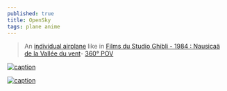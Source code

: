 ```yaml
---
published: true
title: OpenSky
tags: plane anime
---
```

> An [individual airplane](https://www.youtube.com/watch?v=JAobfMSX9dg) like in  [Films du Studio Ghibli - 1984 : Nausicaä de la Vallée du vent](https://duckduckgo.com/?t=lm&q=nausica+et+la+vall%C3%A9e+du+vent&iax=images&ia=images&iai=https%3A%2F%2Fgeekbecois.com%2Fwp-content%2Fuploads%2F2019%2F04%2Fnausicaa_01.jpg)- [360° POV](https://www.youtube.com/watch?v=jhve8eEVxNU)

[![caption](https://preview.redd.it/lc6ugkw576b31.jpg?width=640&crop=smart&auto=webp&s=df2dfb62a9648b801bedc9dca2214f3b4e0fa70c)](https://www.youtube.com/@kazuhiko_hachiya)

[![caption](https://external-content.duckduckgo.com/iu/?u=https%3A%2F%2Fgeekbecois.com%2Fwp-content%2Fuploads%2F2019%2F04%2Fnausicaa_01.jpg&f=1&nofb=1&ipt=6ec00326dafd387e90759c4a0b56f5859fa4d6500674c4b72671977ab9d31ebd&ipo=images)](https://duckduckgo.com/?t=lm&q=nausica+et+la+vall%C3%A9e+du+vent&iax=images&ia=images&iai=https%3A%2F%2Fgeekbecois.com%2Fwp-content%2Fuploads%2F2019%2F04%2Fnausicaa_01.jpg)
